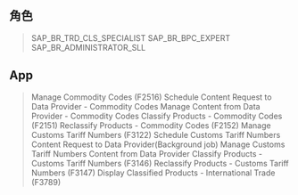 ## 角色
> SAP_BR_TRD_CLS_SPECIALIST
> SAP_BR_BPC_EXPERT
> SAP_BR_ADMINISTRATOR_SLL
## App
> Manage Commodity Codes (F2516)
> Schedule Content Request to Data Provider - Commodity Codes 
> Manage Content from Data Provider - Commodity Codes
> Classify Products - Commodity Codes (F2151)
> Reclassify Products - Commodity Codes (F2152)
> Manage Customs Tariff Numbers (F3122)
> Schedule Customs Tariff Numbers Content Request to Data Provider(Background job)
> Manage Customs Tariff Numbers Content from Data Provider
> Classify Products - Customs Tariff Numbers (F3146)
> Reclassify Products - Customs Tariff Numbers (F3147)
> Display Classified Products - International Trade (F3789)